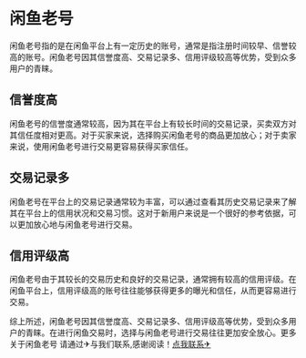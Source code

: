 # 闲鱼老号

闲鱼老号指的是在闲鱼平台上有一定历史的账号，通常是指注册时间较早、信誉较高的账号。闲鱼老号因其信誉度高、交易记录多、信用评级较高等优势，受到众多用户的青睐。

## 信誉度高

闲鱼老号的信誉度通常较高，因为其在平台上有较长时间的交易记录，买卖双方对其信任度相对更高。对于买家来说，选择购买闲鱼老号的商品更加放心；对于卖家来说，使用闲鱼老号进行交易更容易获得买家信任。

## 交易记录多

闲鱼老号在平台上的交易记录通常较为丰富，可以通过查看其历史交易记录来了解其在平台上的信用状况和交易习惯。这对于新用户来说是一个很好的参考依据，可以更加放心地与闲鱼老号进行交易。

## 信用评级高

闲鱼老号由于其较长的交易历史和良好的交易记录，通常拥有较高的信用评级。在闲鱼平台上，信用评级高的账号往往能够获得更多的曝光和信任，从而更容易进行交易。

综上所述，闲鱼老号因其信誉度高、交易记录多、信用评级高等优势，受到众多用户的青睐。在进行闲鱼交易时，选择与闲鱼老号进行交易往往更加安全放心。更多关于闲鱼老号 请通过✈与我们联系,感谢阅读！[点我联系✈](https://bbs.G208.com)